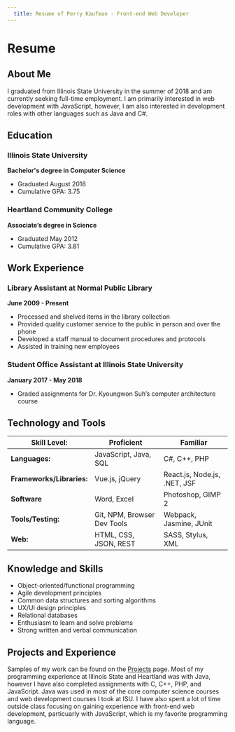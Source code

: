 ```yaml
---
  title: Resume of Perry Kaufman - Front-end Web Developer
---
```


# Resume

## About Me

I graduated from Illinois State University in the summer of 2018 and am currently seeking full-time employment. I am primarily interested in web development with JavaScript, however, I am also interested in development roles with other languages such as Java and C#.

## Education
### Illinois State University
**Bachelor's degree in Computer Science**
* Graduated August 2018
* Cumulative GPA: 3.75

### Heartland Community College
**Associate’s degree in Science**
* Graduated May 2012
* Cumulative GPA: 3.81

## Work Experience
### Library Assistant at Normal Public Library
**June 2009 - Present**
* Processed and shelved items in the library collection
* Provided quality customer service to the public in person and over the phone
* Developed a staff manual to document procedures and protocols
* Assisted in training new employees

### Student Office Assistant at Illinois State University
**January 2017 - May 2018**
* Graded assignments for Dr. Kyoungwon Suh’s computer architecture course

## Technology and Tools
| **Skill Level:** | **Proficient** | **Familiar** |
|--|--|--|
| **Languages:** | JavaScript, Java, SQL | C#, C++, PHP |
| **Frameworks/Libraries:** | Vue.js, jQuery | React.js, Node.js, .NET, JSF |
| **Software** | Word, Excel | Photoshop, GIMP 2 |
| **Tools/Testing:** | Git, NPM, Browser Dev Tools | Webpack, Jasmine, JUnit |
| **Web:** | HTML, CSS, JSON, REST | SASS, Stylus, XML |

## Knowledge and Skills
* Object-oriented/functional programming
* Agile development principles
* Common data structures and sorting algorithms
* UX/UI design principles
* Relational databases
* Enthusiasm to learn and solve problems
* Strong written and verbal communication

## Projects and Experience
Samples of my work can be found on the [Projects](/projects/) page. Most of my programming experience at Illinois State and Heartland was with Java, however I have also completed assignments with C, C++, PHP, and JavaScript. Java was used in most of the core computer science courses and web development courses I took at ISU. I have also spent a lot of time outside class focusing on gaining experience with front-end web development, particuarly with JavaScript, which is my favorite programming language.